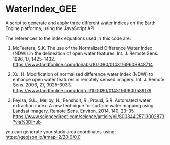 # WaterIndex_GEE
A script to generate and apply three different water indices on the Earth Engine platforma, using the JavaScript API.

The references to the index equations used in this code are:

1. McFeeters, S.K. The use of the Normalized Difference Water Index (NDWI) in the delineation of open water features. Int. J. Remote Sens. 1996, 17, 1425–1432.
https://www.tandfonline.com/doi/abs/10.1080/01431169608948714

2. Xu, H. Modification of normalised difference water index (NDWI) to enhance open water features in remotely sensed imagery. Int. J. Remote Sens. 2006, 27, 3025–3033. 
https://www.tandfonline.com/doi/full/10.1080/01431160600589179

3. Feyisa, G.L.; Meilby, H.; Fensholt, R.; Proud, S.R. Automated water extraction index: A new technique for surface water mapping using Landsat imagery. Remote Sens. Environ. 2014, 140, 23–35. 
https://www.sciencedirect.com/science/article/pii/S0034425713002873?via%3Dihub

you can generate your study area coordinates using: https://geojson.io/#map=2/20.0/0.0
